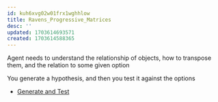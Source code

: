 ```yaml
---
id: kuh6xvg02w01frx1wghhlow
title: Ravens_Progressive_Matrices
desc: ''
updated: 1703614693571
created: 1703614588365
---
```


Agent needs to understand the relationship of objects, how to transpose them, and the relation to some given option

You generate a hypothesis, and then you test it against the options

- [Generate and Test](./School.KBAI.Fundamentals.Generate_and_Test.md)
